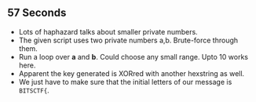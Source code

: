## 57 Seconds

- Lots of haphazard talks about smaller private numbers.
- The given script uses two private numbers a,b. Brute-force through them.
- Run a loop over **a** and **b**. Could choose any small range. Upto 10 works here.
- Apparent the key generated is XORred with another hexstring as well.
- We just have to make sure that the initial letters of our message is ```BITSCTF{```.
